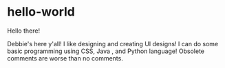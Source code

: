# hello-world
Hello there!

Debbie's here y'all! I like designing and creating UI designs! 
I can do some basic programming using CSS, Java , and Python language!
Obsolete comments are worse than no comments.

